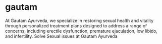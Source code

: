 # gautam
At Gautam Ayurveda, we specialize in restoring sexual health and vitality through personalized treatment plans designed to address a range of concerns, including erectile dysfunction, premature ejaculation, low libido, and infertility. Solve Sexual issues at Gautam Ayurveda
